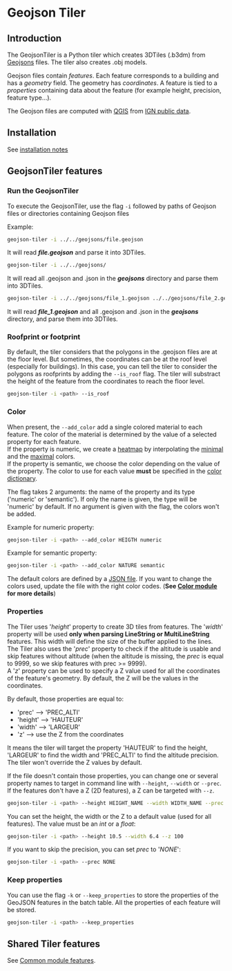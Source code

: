 # Geojson Tiler

## Introduction

The GeojsonTiler is a Python tiler which creates 3DTiles (.b3dm) from [Geojsons](https://en.wikipedia.org/wiki/GeoJSON) files.
The tiler also creates .obj models.

Geojson files contain _features_. Each feature corresponds to a building and has a _geometry_ field. The geometry has _coordinates_. A feature is tied to a _properties_ containing data about the feature (for example height, precision, feature type...).

The Geojson files are computed with [QGIS](https://www.qgis.org/en/site/) from [IGN public data](https://geoservices.ign.fr/telechargement).

## Installation

See [installation notes](https://github.com/VCityTeam/py3dtilers/blob/master/README.md)

## GeojsonTiler features

### Run the GeojsonTiler

To execute the GeojsonTiler, use the flag `-i` followed by paths of Geojson files or directories containing Geojson files

Example:

```bash
geojson-tiler -i ../../geojsons/file.geojson
```

It will read ___file.geojson___ and parse it into 3DTiles.

```bash
geojson-tiler -i ../../geojsons/
```

It will read all .geojson and .json in the ___geojsons___ directory and parse them into 3DTiles.

```bash
geojson-tiler -i ../../geojsons/file_1.geojson ../../geojsons/file_2.geojson
```

It will read ___file_1.geojson___ and all .geojson and .json in the ___geojsons___ directory, and parse them into 3DTiles.

### Roofprint or footprint

By default, the tiler considers that the polygons in the .geojson files are at the floor level. But sometimes, the coordinates can be at the roof level (especially for buildings). In this case, you can tell the tiler to consider the polygons as roofprints by adding the `--is_roof` flag. The tiler will substract the height of the feature from the coordinates to reach the floor level.

```bash
geojson-tiler -i <path> --is_roof
```

### Color

When present, the `--add_color` add a single colored material to each feature. The color of the material is determined by the value of a selected property for each feature.  
If the property is numeric, we create a [heatmap](https://en.wikipedia.org/wiki/Heat_map) by interpolating the [minimal](../Color/README.md#min_color) and the [maximal](../Color/README.md#max_color) colors.  
If the property is semantic, we choose the color depending on the value of the property. The color to use for each value __must__ be specified in the [color dictionary](../Color/README.md#color_dict).

The flag takes 2 arguments: the name of the property and its type ('numeric' or 'semantic'). If only the name is given, the type will be 'numeric' by default. If no argument is given with the flag, the colors won't be added.

Example for numeric property:

```bash
geojson-tiler -i <path> --add_color HEIGTH numeric
```

Example for semantic property:

```bash
geojson-tiler -i <path> --add_color NATURE semantic
```

The default colors are defined by a [JSON file](../Color/default_config.json). If you want to change the colors used, update the file with the right color codes. (__See [Color module](../Color/README.md) for more details__)

### Properties

The Tiler uses '_height_' property to create 3D tiles from features. The '_width_' property will be used __only when parsing LineString or MultiLineString__ features. This width will define the size of the buffer applied to the lines.  
The Tiler also uses the '_prec_' property to check if the altitude is usable and skip features without altitude (when the altitude is missing, the _prec_ is equal to 9999, so we skip features with prec >= 9999).  
A '_z_' property can be used to specify a Z value used for all the coordinates of the feature's geometry. By default, the Z will be the values in the coordinates.

By default, those properties are equal to:

- 'prec' --> 'PREC_ALTI'
- 'height' --> 'HAUTEUR'
- 'width' --> 'LARGEUR'
- 'z' --> use the Z from the coordinates

It means the tiler will target the property 'HAUTEUR' to find the height, 'LARGEUR' to find the width and 'PREC_ALTI' to find the altitude precision. The tiler won't override the Z values by default.

If the file doesn't contain those properties, you can change one or several property names to target in command line with `--height`, `--width` or `--prec`. If the features don't have a Z (2D features), a Z can be targeted with `--z`.

```bash
geojson-tiler -i <path> --height HEIGHT_NAME --width WIDTH_NAME --prec PREC_NAME --z Z_NAME
```

You can set the height, the width or the Z to a default value (used for all features). The value must be an _int_ or a _float_:

```bash
geojson-tiler -i <path> --height 10.5 --width 6.4 --z 100
```

If you want to skip the precision, you can set _prec_ to '_NONE_':

```bash
geojson-tiler -i <path> --prec NONE
```

### Keep properties

You can use the flag `-k` or `--keep_properties` to store the properties of the GeoJSON features in the batch table. All the properties of each feature will be stored.

```bash
geojson-tiler -i <path> --keep_properties
```

## Shared Tiler features

See [Common module features](../Common/README.md#common-tiler-features).
